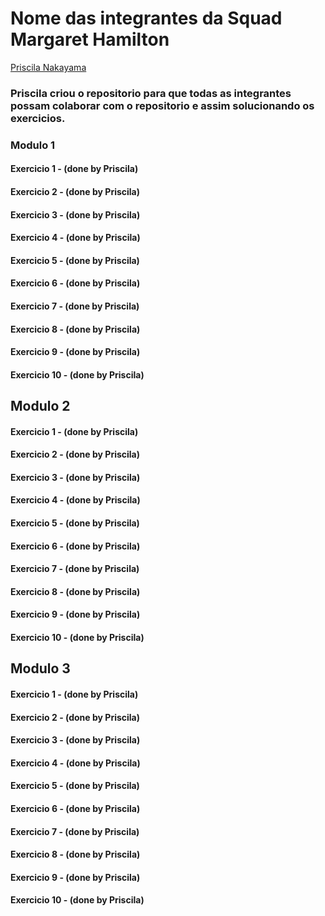 # Nome das integrantes da Squad Margaret Hamilton

[Priscila Nakayama](https://github.com/PuriNakayama)

### Priscila criou o repositorio para que todas as integrantes possam colaborar com o repositorio e assim solucionando os exercicios.

### Modulo 1
#### Exercicio 1 - (done by Priscila)
#### Exercicio 2 - (done by Priscila)
#### Exercicio 3 - (done by Priscila)
#### Exercicio 4 - (done by Priscila)
#### Exercicio 5 - (done by Priscila)
#### Exercicio 6 - (done by Priscila)
#### Exercicio 7 - (done by Priscila)
#### Exercicio 8 - (done by Priscila)
#### Exercicio 9 - (done by Priscila) 
#### Exercicio 10 - (done by Priscila) 


## Modulo 2 
#### Exercicio 1 - (done by Priscila)
#### Exercicio 2 - (done by Priscila)
#### Exercicio 3 - (done by Priscila)
#### Exercicio 4 - (done by Priscila)
#### Exercicio 5 - (done by Priscila)
#### Exercicio 6 - (done by Priscila)
#### Exercicio 7 - (done by Priscila)
#### Exercicio 8 - (done by Priscila)
#### Exercicio 9 - (done by Priscila) 
#### Exercicio 10 - (done by Priscila) 

## Modulo 3
#### Exercicio 1 - (done by Priscila)
#### Exercicio 2 - (done by Priscila)
#### Exercicio 3 - (done by Priscila)
#### Exercicio 4 - (done by Priscila)
#### Exercicio 5 - (done by Priscila)
#### Exercicio 6 - (done by Priscila)
#### Exercicio 7 - (done by Priscila)
#### Exercicio 8 - (done by Priscila)
#### Exercicio 9 - (done by Priscila) 
#### Exercicio 10 - (done by Priscila) 
